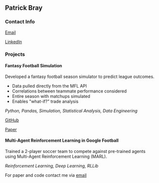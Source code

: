 ## Patrick Bray

### Contact Info
[Email](patrickbray17@gmail.com)

[LinkedIn](https://www.linkedin.com/in/patrick-bray-75b021115/)

### Projects
#### Fantasy Football Simulation
Developed a fantasy football season simulator to predict league outcomes.
* Data pulled directly from the MFL API
* Correlations between teammate performance considered
* Entire season with matchups simulated
* Enables "what-if?" trade analysis

*Python, Pandas, Simulation, Statistical Analysis, Data Engineering*


[GitHub](https://github.com/PatrickBrayPersonal/BDFL-Simulation)

[Paper](https://nbviewer.org/github/PatrickBrayPersonal/BDFL-Simulation/blob/main/src/Report.ipynb)

#### Multi-Agent Reinforcement Learning in Google Football
Trained a 2-player soccer team to compete against pre-trained agents using Multi-Agent Reinforcement Learning (MARL).

*Reinforcement Learning, Deep Learning, RLLib*

For paper and code contact me via [email](patrickbray17@gmail.com)
